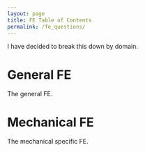 ```yaml
---
layout: page
title: FE Table of Contents
permalink: /fe_questions/
---
```


I have decided to break this down by domain.

# General FE
The general FE.

# Mechanical FE
The mechanical specific FE.


